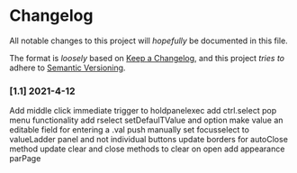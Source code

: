 # Changelog
All notable changes to this project will _hopefully_ be documented in this file.

The format is _loosely_ based on [Keep a Changelog](https://keepachangelog.com/en/1.0.0/),
and this project _tries to_ adhere to [Semantic Versioning](https://semver.org/spec/v2.0.0.html).



### [1.1] 2021-4-12
Add middle click immediate trigger to holdpanelexec
add ctrl.select pop menu functionality
add rselect setDefaulTValue and option
make value an editable field for entering a .val push manually
set focusselect to valueLadder panel and not individual buttons
update borders for autoClose method
update clear and close methods to clear on open
add appearance parPage
